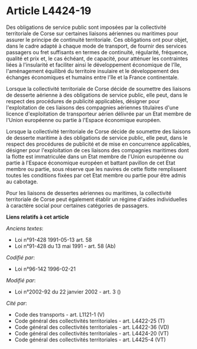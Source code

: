# Article L4424-19

Des obligations de service public sont imposées par la collectivité territoriale de Corse sur certaines liaisons aériennes ou
maritimes pour assurer le principe de continuité territoriale. Ces obligations ont pour objet, dans le cadre adapté à chaque
mode de transport, de fournir des services passagers ou fret suffisants en termes de continuité, régularité, fréquence,
qualité et prix et, le cas échéant, de capacité, pour atténuer les contraintes liées à l'insularité et faciliter ainsi le
développement économique de l'île, l'aménagement équilibré du territoire insulaire et le développement des échanges
économiques et humains entre l'île et la France continentale.

Lorsque la collectivité territoriale de Corse décide de soumettre des liaisons de desserte aérienne à des obligations de
service public, elle peut, dans le respect des procédures de publicité applicables, désigner pour l'exploitation de ces
liaisons des compagnies aériennes titulaires d'une licence d'exploitation de transporteur aérien délivrée par un Etat membre
de l'Union européenne ou partie à l'Espace économique européen.

Lorsque la collectivité territoriale de Corse décide de soumettre des liaisons de desserte maritime à des obligations de
service public, elle peut, dans le respect des procédures de publicité et de mise en concurrence applicables, désigner pour
l'exploitation de ces liaisons des compagnies maritimes dont la flotte est immatriculée dans un Etat membre de l'Union
européenne ou partie à l'Espace économique européen et battant pavillon de cet Etat membre ou partie, sous réserve que les
navires de cette flotte remplissent toutes les conditions fixées par cet Etat membre ou partie pour être admis au cabotage.

Pour les liaisons de dessertes aériennes ou maritimes, la collectivité territoriale de Corse peut également établir un régime
d'aides individuelles à caractère social pour certaines catégories de passagers.

**Liens relatifs à cet article**

_Anciens textes_:

  - Loi n°91-428 1991-05-13 art. 58
  - Loi n°91-428 du 13 mai 1991 - art. 58 (Ab)

_Codifié par_:

  - Loi n°96-142 1996-02-21

_Modifié par_:

  - Loi n°2002-92 du 22 janvier 2002 - art. 3 ()

_Cité par_:

  - Code des transports - art. L1121-1 (V)
  - Code général des collectivités territoriales - art. L4422-25 (T)
  - Code général des collectivités territoriales - art. L4422-36 (VD)
  - Code général des collectivités territoriales - art. L4424-20 (VT)
  - Code général des collectivités territoriales - art. L4425-4 (VT)
